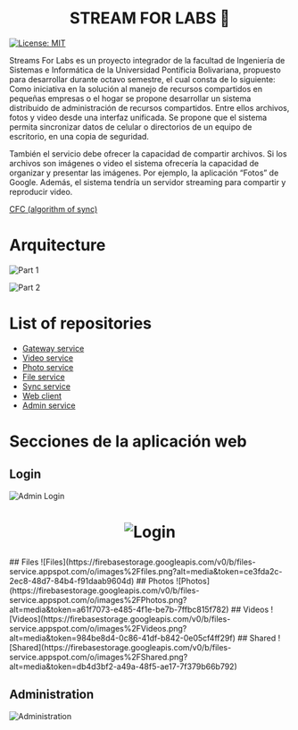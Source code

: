 <h1 align="center">STREAM FOR LABS 👋</h1>
<p>
  <a href="#" target="_blank">
    <img alt="License: MIT" src="https://img.shields.io/badge/License-GPL-yellow.svg" />
  </a>
</p>

Streams For Labs es un proyecto integrador de la facultad de Ingeniería de Sistemas e Informática de la Universidad Pontificia Bolivariana, propuesto para desarrollar durante octavo semestre, el cual consta de lo siguiente: Como iniciativa en la solución al manejo de recursos compartidos en pequeñas empresas o el hogar se propone desarrollar un sistema distribuido de administración de recursos compartidos. Entre ellos archivos, fotos y video desde una interfaz unificada. Se propone que el sistema permita sincronizar datos de celular o directorios de un equipo de escritorio, en una copia de seguridad.

También el servicio debe ofrecer la capacidad de compartir archivos. Si los archivos son imágenes o video el sistema ofrecería la capacidad de organizar y presentar las imágenes. Por ejemplo, la aplicación “Fotos” de Google. Además, el sistema tendría un servidor streaming para compartir y reproducir video.

[CFC (algorithm of sync)](https://github.com/oneCiser/Sync-Files-Cipher)

# Arquitecture 
![Part 1](https://firebasestorage.googleapis.com/v0/b/ingdeiver.appspot.com/o/portafolio%2Fimagenes%2FStreams%20form%20lab%20arc-1.jpg?alt=media&token=3a5867fb-e12e-44e9-a319-68c2681a9f7b "Part 1")

![Part 2](https://firebasestorage.googleapis.com/v0/b/ingdeiver.appspot.com/o/portafolio%2Fimagenes%2FStreams%20form%20lab%20arc-2.jpg?alt=media&token=6832e358-4d9e-44cd-82d4-6aa7a8d77d10 "Part 2")

# List of repositories 
- [Gateway service](https://github.com/IngDeiver/streams-for-labs-gateway-service)
- [Video service](https://github.com/IngDeiver/streams-for-labs-video-service)
- [Photo service](https://github.com/IngDeiver/streams-for-labs-photo-service)
- [File service](https://github.com/IngDeiver/streams-for-labs-file-service)
- [Sync service](https://github.com/IngDeiver/streams-for-labs-sync-service)
- [Web client](https://github.com/ApidriuC/Servicio_Stream_For_Labs_Web_Client)
- [Admin service](https://github.com/IngDeiver/streams-for-labs-admin-service)


# Secciones de la aplicación web
## Login
![Admin Login](https://firebasestorage.googleapis.com/v0/b/files-service.appspot.com/o/images%2FLogin%20admin.png?alt=media&token=06f93f06-91c6-4171-84f2-fcbfcbcaa3e1)
<h1 align="center">
  
  ![Login](https://firebasestorage.googleapis.com/v0/b/files-service.appspot.com/o/images%2Flogin.png?alt=media&token=9a4a1c88-e001-4d15-9fab-e8ac6d8d1bdd)
 
 </h1>
## Files
![Files](https://firebasestorage.googleapis.com/v0/b/files-service.appspot.com/o/images%2Ffiles.png?alt=media&token=ce3fda2c-2ec8-48d7-84b4-f91daab9604d)
## Photos
![Photos](https://firebasestorage.googleapis.com/v0/b/files-service.appspot.com/o/images%2FPhotos.png?alt=media&token=a61f7073-e485-4f1e-be7b-7ffbc815f782)
## Videos
![Videos](https://firebasestorage.googleapis.com/v0/b/files-service.appspot.com/o/images%2FVideos.png?alt=media&token=984be8d4-0c86-41df-b842-0e05cf4ff29f)
## Shared
![Shared](https://firebasestorage.googleapis.com/v0/b/files-service.appspot.com/o/images%2FShared.png?alt=media&token=db4d3bf2-a49a-48f5-ae17-7f379b66b792)

## Administration
![Administration](https://firebasestorage.googleapis.com/v0/b/files-service.appspot.com/o/images%2Fadminiustration.png?alt=media&token=2d8594ad-03d5-4038-9849-889e991c5855)
